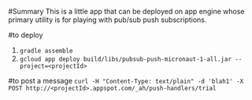 
#Summary
This is a little app that can be deployed on app engine whose primary utility is for playing with pub/sub push 
subscriptions.

#to deploy
1. `gradle assemble`
1. `gcloud app deploy build/libs/pubsub-push-micronaut-1-all.jar --project=<projectId>`

#to post a message
`curl -H "Content-Type: text/plain" -d 'blah1' -X POST http://<projectId>.appspot.com/_ah/push-handlers/trial`